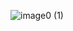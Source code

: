 ![image0 (1)](https://user-images.githubusercontent.com/65842579/113612051-edea4e00-9614-11eb-8101-89723e71e6a2.gif)
